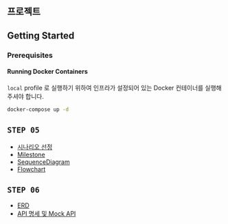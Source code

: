 ## 프로젝트

## Getting Started

### Prerequisites

#### Running Docker Containers

`local` profile 로 실행하기 위하여 인프라가 설정되어 있는 Docker 컨테이너를 실행해주셔야 합니다.

```bash
docker-compose up -d
```

## `STEP 05`
- [시나리오 선정](.docs/Scenario.md)
- [Milestone](.docs/Milestone.md)
- [SequenceDiagram](.docs/SequenceDiagram.md)
- [Flowchart](.docs/Flowchart.md)

## `STEP 06`
- [ERD](.docs/Erd.md)
- [API 명세 및 Mock API](.docs/Api.md)